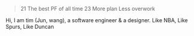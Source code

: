 > 21 The best PF of all time 
> 23 More plan
> Less overwork


Hi, I am tim (Jun, wang), a software engineer & a designer. Like NBA, Like Spurs, Like Duncan